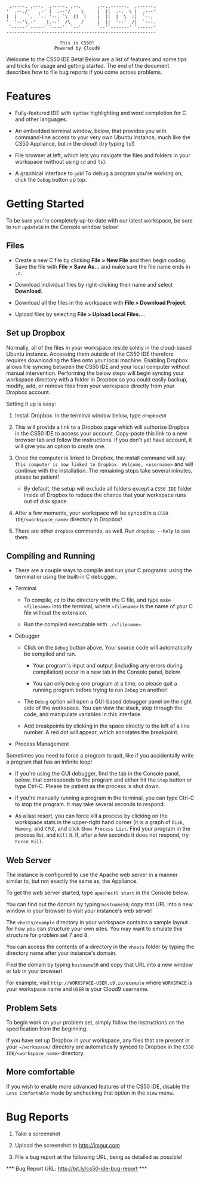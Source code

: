 
     ,-----. ,---.  ,-----. ,--.      ,--.,------.  ,------.
    '  .--./'   .-' |  .--'/    \     |  ||  .-.  \ |  .---'
    |  |    `.  `-. '--. `\  ()  |    |  ||  |  \  :|  `--,
    '  '--'\.-'    |.--'  /\    /     |  ||  '--'  /|  `---.
     `-----'`-----' `----'  `--'      `--'`-------' `------'
    --------------------------------------------------------

                        This is CS50!
                      Powered by Cloud9

Welcome to the CS50 IDE Beta! Below are a list of features and some tips and
tricks for usage and getting started. The end of the document describes how 
to file bug reports if you come across problems.

# Features

* Fully-featured IDE with syntax highlighting and word completion for C and
  other languages.

* An embedded terminal window, below, that provides you with command-line
  access to your very own Ubuntu instance, much like the CS50 Appliance, but
  in the cloud! (try typing `ls`!)

* File browser at left, which lets you navigate the files and folders in
  your workspace (without using `cd` and `ls`).

* A graphical interface to `gdb`! To debug a program you're working on,
  click the `Debug` button up top.

# Getting Started

To be sure you're completely up-to-date with our latest workspace,
be sure to run `update50` in the Console window below!

## Files

* Create a new C file by clicking **File > New File** and then begin coding. 
  Save the file with **File > Save As...** and make sure the file name ends in 
  `.c`.

* Download individual files by right-clicking their name and select 
  **Download**.

* Download all the files in the workspace with **File > Download Project**.

* Upload files by selecting **File > Upload Local Files...**.

## Set up Dropbox

Normally, all of the files in your workspace reside solely in the cloud-based 
Ubuntu instance. Accessing them outside of the CS50 IDE therefore requires 
downloading the files onto your local machine. Enabling Dropbox allows file
syncing between the CS50 IDE and your local computer without manual 
intervention. Performing the below steps will begin syncing your workspace 
directory with a folder in Dropbox so you could easily backup, modify, add, or 
remove files from your workspace directly from your Dropbox account.

Setting it up is easy:

1. Install Dropbox. In the terminal window below, type `dropbox50`

2. This will provide a link to a Dropbox page which will authorize Dropbox in
   the CS50 IDE to access your account. Copy-paste this link to a new browser
   tab and follow the instructions. If you don't yet have account, it will give
   you an option to create one.

3. Once the computer is linked to Dropbox, the install command will say:
   `This computer is now linked to Dropbox. Welcome, <username>` and will
   continue with the installation. The remaining steps take several minutes,
   please be patient!

    * By default, the setup will exclude all folders except a `CS50 IDE`
      folder inside of Dropbox to reduce the chance that your workspace runs
      out of disk space.

4. After a few moments, your workspace will be synced in a
   `CS50 IDE/<workspace_name>` directory in Dropbox!

5. There are other `dropbox` commands, as well. Run `dropbox --help` to
   see them.

## Compiling and Running

* There are a couple ways to compile and run your C programs: 
  using the terminal or using the built-in C debugger.

* Terminal

  * To compile, `cd` to the directory with the C file, and type 
    `make <filename>` into the terminal, where `<filename>` 
    is the name of your C file without the extension.

  * Run the compiled executable with `./<filename>`.

* Debugger

  * Click on the `Debug` button above. Your source code will automatically 
    be compiled and run.

    * Your program's input and output (including any errors during 
      compilation) occur in a new tab in the Console panel, below.

    * You can only `Debug` one program at a time, so please quit a running
      program before trying to run `Debug` on another!

  * The `Debug` option will open a GUI-based debugger panel on the right 
    side of the workspace. You can view the stack, step through the code,
    and manipulate variables in this interface.

  * Add breakpoints by clicking in the space directly to the left of a line
    number. A red dot will appear, which annotates the breakpoint.

* Process Management

Sometimes you need to force a program to quit, like if you accidentally
write a program that has an infinite loop!

  * If you're using the GUI debugger, find the tab in the Console panel,
    below, that corresponds to the program and either hit the `Stop` button
    or type Ctrl-C. Please be patient as the process is shut down.

  * If you're manually running a program in the terminal, you can type 
    Ctrl-C to stop the program. It may take several seconds to respond.

  * As a last resort, you can force kill a process by clicking on the
    workspace stats in the upper-right hand corner (it is a graph of
    `Disk`, `Memory`, and `CPU`), and click `Show Process List`. Find
    your program in the process list, and `Kill` it. If, after a few
    seconds it does not respond, try `Force Kill`.

## Web Server

The instance is configured to use the Apache web server in a manner similar
to, but not exactly the same as, the Appliance.

To get the web server started, type `apachectl start` in the Console below.

You can find out the domain by typing `hostname50`; copy that URL into
a new window in your browser to visit your instance's web server!

The `vhosts/example` directory in your workspace contains a sample layout
for how you can structure your own sites. You may want to emulate this
structure for problem set 7 and 8.

You can access the contents of a directory in the `vhosts` folder by typing
the directory name after your instance's domain.

Find the domain by typing `hostname50` and copy that URL into a new window
or tab in your browser!

For example, visit `http://WORKSPACE-USER.c9.io/example` where `WORKSPACE`
is your workspace name and `USER` is your Cloud9 username.

## Problem Sets

To begin work on your problem set, simply follow the instructions on the
specification from the beginning.

If you have set up Dropbox in your workspace, any files that are present in
your `~/workspace/` directory are automatically synced to Dropbox in the
`CS50 IDE/<workspace_name>` directory.

## More comfortable

If you wish to enable more advanced features of the CS50 IDE, disable the
`Less Comfortable` mode by unchecking that option in the `View` menu.

# Bug Reports

1. Take a screenshot

2. Upload the screenshot to http://imgur.com

3. File a bug report at the following URL, being as detailed as possible!

*** Bug Report URL: http://bit.ly/cs50-ide-bug-report ***
